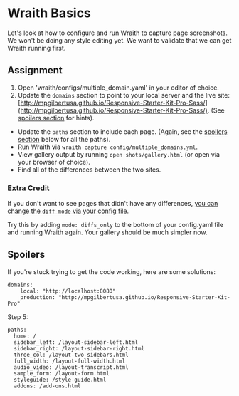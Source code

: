 # Wraith Basics

Let's look at how to configure and run Wraith to capture page screenshots. We won't be doing any style editing yet. We want to validate that we can get Wraith running first.

## Assignment

1. Open 'wraith/configs/multiple_domain.yaml' in your editor of choice.
2. Update the `domains` section to point to your local server and the live site: [http://mpgilbertusa.github.io/Responsive-Starter-Kit-Pro-Sass/](http://mpgilbertusa.github.io/Responsive-Starter-Kit-Pro-Sass/). (See [spoilers section](#spoilers) for hints).
- Update the `paths` section to include each page. (Again, see the [spoilers section](#spoilers) below for all the paths).
- Run Wraith via `wraith capture config/multiple_domains.yml`.
- View gallery output by running `open shots/gallery.html` (or open via your browser of choice).
- Find all of the differences between the two sites.

### Extra Credit

If you don't want to see pages that didn't have any differences, [you can change the `diff mode` via your config file](http://bbc-news.github.io/wraith/index.html#Configoptions).

Try this by adding `mode: diffs_only` to the bottom of your config.yaml file and running Wraith again. Your gallery should be much simpler now.


## Spoilers

If you're stuck trying to get the code working, here are some solutions:

```
domains:
    local: "http://localhost:8080"
    production: "http://mpgilbertusa.github.io/Responsive-Starter-Kit-Pro"
```

Step 5:

```
paths:
  home: /
  sidebar_left: /layout-sidebar-left.html
  sidebar_right: /layout-sidebar-right.html
  three_col: /layout-two-sidebars.html
  full_width: /layout-full-width.html
  audio_video: /layout-transcript.html
  sample_form: /layout-form.html
  styleguide: /style-guide.html
  addons: /add-ons.html
```
